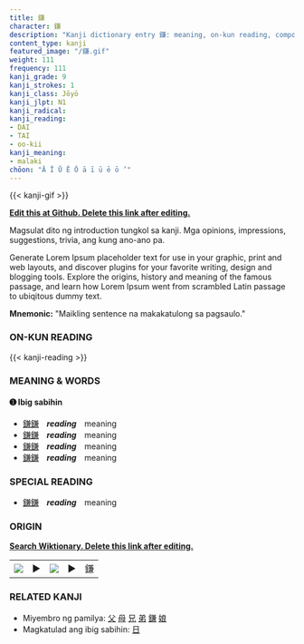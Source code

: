 ```yaml
---
title: 鎌
character: 鎌
description: "Kanji dictionary entry 鎌: meaning, on-kun reading, compounds, origin, related kanji"
content_type: kanji
featured_image: "/鎌.gif"
weight: 111
frequency: 111
kanji_grade: 9
kanji_strokes: 1
kanji_class: Jōyō
kanji_jlpt: N1
kanji_radical: 
kanji_reading: 
- DAI
- TAI
- oo-kii
kanji_meaning:
- malaki
chōon: "Ā Ī Ū Ē Ō ā ī ū ē ō ’"
---
```

[//]: # (Don't edit the line below. Kanji animated GIF code is automatically generated.)
{{< kanji-gif >}}

[//]: # (Edit below this line.)

**[Edit this at Github. Delete this link after editing.](https://github.com/tim0g/tim/tree/main/content/kanji/鎌/index.md)**

Magsulat dito ng introduction tungkol sa kanji. Mga opinions, impressions, suggestions, trivia, ang kung ano-ano pa.

Generate Lorem Ipsum placeholder text for use in your graphic, print and web layouts, and discover plugins for your favorite writing, design and blogging tools. Explore the origins, history and meaning of the famous passage, and learn how Lorem Ipsum went from scrambled Latin passage to ubiqitous dummy text.
 
**Mnemonic:** "Maikling sentence na makakatulong sa pagsaulo."

### ON-KUN READING

[//]: # (Don't edit the line below. ON-KUN READING code is automatically generated.)
{{< kanji-reading >}}

### MEANING & WORDS

#### ➊ **Ibig sabihin**
  - [鎌](../鎌)[鎌](../鎌)　***reading***　meaning
  - [鎌](../鎌)[鎌](../鎌)　***reading***　meaning
  - [鎌](../鎌)[鎌](../鎌)　***reading***　meaning
  - [鎌](../鎌)[鎌](../鎌)　***reading***　meaning

### SPECIAL READING
  - [鎌](../鎌)[鎌](../鎌)　***reading***　meaning

### ORIGIN

**[Search Wiktionary. Delete this link after editing.](https://wiktionary.org/wiki/鎌)**
<table class="kanji-table"><tr><td>
<img src="60px-鎌-bronze.svg.png">
</td><td>▶</td><td>
<img src="60px-鎌-oracle.svg.png">
</td><td>▶</td>
<td class="kanji-origin">鎌</td>
</tr></table>

### RELATED KANJI
- Miyembro ng pamilya: [父](../父) [母](../母) [兄](../兄) [弟](../弟) [鎌](../鎌) [娘](../娘)
- Magkatulad ang ibig sabihin: [日](../日)
